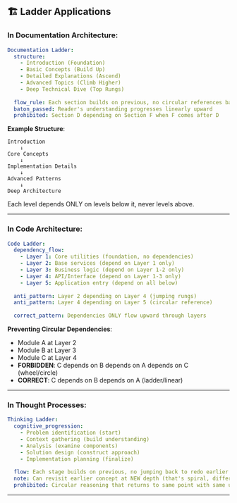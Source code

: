 ## 🏗️ Ladder Applications

### In Documentation Architecture:

```yaml
Documentation Ladder:
  structure:
    - Introduction (Foundation)
    - Basic Concepts (Build Up)
    - Detailed Explanations (Ascend)
    - Advanced Topics (Climb Higher)
    - Deep Technical Dive (Top Rungs)
  
  flow_rule: Each section builds on previous, no circular references back
  baton_passed: Reader's understanding progresses linearly upward
  prohibited: Section D depending on Section F when F comes after D
```

**Example Structure**:
```
Introduction
    ↓
Core Concepts
    ↓
Implementation Details
    ↓
Advanced Patterns
    ↓
Deep Architecture
```

Each level depends ONLY on levels below it, never levels above.

---

### In Code Architecture:

```yaml
Code Ladder:
  dependency_flow:
    - Layer 1: Core utilities (foundation, no dependencies)
    - Layer 2: Base services (depend on Layer 1 only)
    - Layer 3: Business logic (depend on Layer 1-2 only)
    - Layer 4: API/Interface (depend on Layer 1-3 only)
    - Layer 5: Application entry (depend on all below)
  
  anti_pattern: Layer 2 depending on Layer 4 (jumping rungs)
  anti_pattern: Layer 4 depending on Layer 5 (circular reference)
  
  correct_pattern: Dependencies ONLY flow upward through layers
```

**Preventing Circular Dependencies**:
- Module A at Layer 2
- Module B at Layer 3
- Module C at Layer 4
- **FORBIDDEN**: C depends on B depends on A depends on C (wheel/circle)
- **CORRECT**: C depends on B depends on A (ladder/linear)

---

### In Thought Processes:

```yaml
Thinking Ladder:
  cognitive_progression:
    - Problem identification (start)
    - Context gathering (build understanding)
    - Analysis (examine components)
    - Solution design (construct approach)
    - Implementation planning (finalize)
  
  flow: Each stage builds on previous, no jumping back to redo earlier stage at same depth
  note: Can revisit earlier concept at NEW depth (that's spiral, different concept)
  prohibited: Circular reasoning that returns to same point with same understanding
```

---

